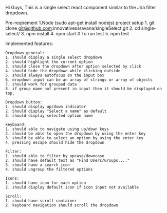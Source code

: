 Hi Guys, This is a single select react component similar to the Jira filter dropdown.

Pre-reqirement
    1.Node (sudo apt-get install nodejs)
project setup
    1. git clone git@github.com:innovativesaravana/singleSelect.git
    2. cd single-select/
    3. npm install
    4. npm start
    # To run test
    5. npm test

Implemented features:

    Dropdown general:
    1. should display a single select dropdown
    2. should highlight the current option
    3. should close the dropdown after option selected by click
    4. should hide the dropdown while clicking outside
    5. should always autofocus on the input box
    6. dropdown input can be an array of strings or array of objects
    7. should work for grouped data
    8. if group name not present in input then it should be displayed on top.

    Dropdown button:
    1. should display up/down indicator
    2. Should display "Select a name" as default
    3. should display selected option name

    keyboard:
    1. should able to navigate using up/down keys
    2. should be able to open the dropdown by using the enter key
    3. should be able to select an option by using the enter key
    4. pressing escape should hide the dropdown

    Filter:
    1. should able to filter by upcase/downcase
    2. should have default text as "Find Users/Groups...."
    3. should have a search icon
    4. should ungroup the filtered options

    Icons:
    1. should have icon for each option
    2. should display default icon if icon input not available

    Scroll:
    1. should have scroll container
    2. keyboard navigation should scroll the dropdown
